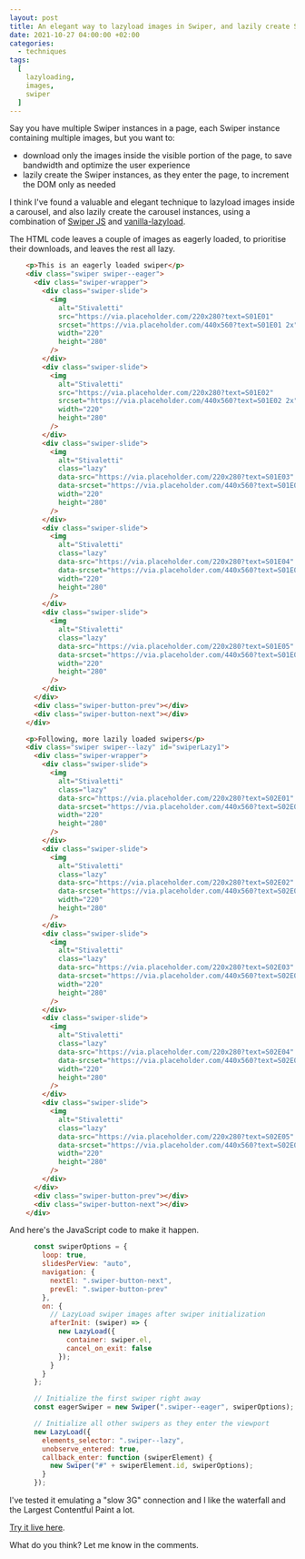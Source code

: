 ```yaml
---
layout: post
title: An elegant way to lazyload images in Swiper, and lazily create Swiper instances
date: 2021-10-27 04:00:00 +02:00
categories:
  - techniques
tags:
  [
    lazyloading,
    images,
    swiper
  ]
---
```


Say you have multiple Swiper instances in a page, each Swiper instance containing multiple images, but you want to:

- download only the images inside the visible portion of the page, to save bandwidth and optimize the user experience 
- lazily create the Swiper instances, as they enter the page, to increment the DOM only as needed

I think I've found a valuable and elegant technique to lazyload images inside a carousel, and also lazily create the carousel instances, using a combination of [Swiper JS](https://swiperjs.com/) and [vanilla-lazyload](https://github.com/verlok/vanilla-lazyload).

The HTML code leaves a couple of images as eagerly loaded, to prioritise their downloads, and leaves the rest all lazy. 

```html
    <p>This is an eagerly loaded swiper</p>
    <div class="swiper swiper--eager">
      <div class="swiper-wrapper">
        <div class="swiper-slide">
          <img
            alt="Stivaletti"
            src="https://via.placeholder.com/220x280?text=S01E01"
            srcset="https://via.placeholder.com/440x560?text=S01E01 2x"
            width="220"
            height="280"
          />
        </div>
        <div class="swiper-slide">
          <img
            alt="Stivaletti"
            src="https://via.placeholder.com/220x280?text=S01E02"
            srcset="https://via.placeholder.com/440x560?text=S01E02 2x"
            width="220"
            height="280"
          />
        </div>
        <div class="swiper-slide">
          <img
            alt="Stivaletti"
            class="lazy"
            data-src="https://via.placeholder.com/220x280?text=S01E03"
            data-srcset="https://via.placeholder.com/440x560?text=S01E03 2x"
            width="220"
            height="280"
          />
        </div>
        <div class="swiper-slide">
          <img
            alt="Stivaletti"
            class="lazy"
            data-src="https://via.placeholder.com/220x280?text=S01E04"
            data-srcset="https://via.placeholder.com/440x560?text=S01E04 2x"
            width="220"
            height="280"
          />
        </div>
        <div class="swiper-slide">
          <img
            alt="Stivaletti"
            class="lazy"
            data-src="https://via.placeholder.com/220x280?text=S01E05"
            data-srcset="https://via.placeholder.com/440x560?text=S01E05 2x"
            width="220"
            height="280"
          />
        </div>
      </div>
      <div class="swiper-button-prev"></div>
      <div class="swiper-button-next"></div>
    </div>

    <p>Following, more lazily loaded swipers</p>
    <div class="swiper swiper--lazy" id="swiperLazy1">
      <div class="swiper-wrapper">
        <div class="swiper-slide">
          <img
            alt="Stivaletti"
            class="lazy"
            data-src="https://via.placeholder.com/220x280?text=S02E01"
            data-srcset="https://via.placeholder.com/440x560?text=S02E01 2x"
            width="220"
            height="280"
          />
        </div>
        <div class="swiper-slide">
          <img
            alt="Stivaletti"
            class="lazy"
            data-src="https://via.placeholder.com/220x280?text=S02E02"
            data-srcset="https://via.placeholder.com/440x560?text=S02E02 2x"
            width="220"
            height="280"
          />
        </div>
        <div class="swiper-slide">
          <img
            alt="Stivaletti"
            class="lazy"
            data-src="https://via.placeholder.com/220x280?text=S02E03"
            data-srcset="https://via.placeholder.com/440x560?text=S02E03 2x"
            width="220"
            height="280"
          />
        </div>
        <div class="swiper-slide">
          <img
            alt="Stivaletti"
            class="lazy"
            data-src="https://via.placeholder.com/220x280?text=S02E04"
            data-srcset="https://via.placeholder.com/440x560?text=S02E04 2x"
            width="220"
            height="280"
          />
        </div>
        <div class="swiper-slide">
          <img
            alt="Stivaletti"
            class="lazy"
            data-src="https://via.placeholder.com/220x280?text=S02E05"
            data-srcset="https://via.placeholder.com/440x560?text=S02E05 2x"
            width="220"
            height="280"
          />
        </div>
      </div>
      <div class="swiper-button-prev"></div>
      <div class="swiper-button-next"></div>
    </div>
```

And here's the JavaScript code to make it happen. 

```js
      const swiperOptions = {
        loop: true,
        slidesPerView: "auto",
        navigation: {
          nextEl: ".swiper-button-next",
          prevEl: ".swiper-button-prev"
        },
        on: {
          // LazyLoad swiper images after swiper initialization
          afterInit: (swiper) => {
            new LazyLoad({
              container: swiper.el,
              cancel_on_exit: false
            });
          }
        }
      };

      // Initialize the first swiper right away
      const eagerSwiper = new Swiper(".swiper--eager", swiperOptions);

      // Initialize all other swipers as they enter the viewport
      new LazyLoad({
        elements_selector: ".swiper--lazy",
        unobserve_entered: true,
        callback_enter: function (swiperElement) {
          new Swiper("#" + swiperElement.id, swiperOptions);
        }
      });
```

I've tested it emulating a "slow 3G" connection and I like the waterfall and the Largest Contentful Paint a lot.  

[Try it live here](https://www.andreaverlicchi.eu/vanilla-lazyload/demos/swiper.html).

What do you think? Let me know in the comments. 
